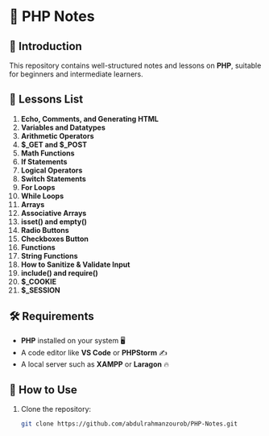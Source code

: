 # 📜 PHP Notes

## 📌 Introduction
This repository contains well-structured notes and lessons on **PHP**, suitable for beginners and intermediate learners.

## 📂 Lessons List
1. **Echo, Comments, and Generating HTML**
2. **Variables and Datatypes**
3. **Arithmetic Operators**
4. **$_GET and $_POST**
5. **Math Functions**
6. **If Statements**
7. **Logical Operators**
8. **Switch Statements**
9. **For Loops**
10. **While Loops**
11. **Arrays**
12. **Associative Arrays**
13. **isset() and empty()**
14. **Radio Buttons**
15. **Checkboxes Button**
16. **Functions**
17. **String Functions**
18. **How to Sanitize & Validate Input**
19. **include() and require()**
20. **$_COOKIE**
21. **$_SESSION**

## 🛠 Requirements
- **PHP** installed on your system 🖥️
- A code editor like **VS Code** or **PHPStorm** ✍️
- A local server such as **XAMPP** or **Laragon** 🔥

## 🚀 How to Use
1. Clone the repository:
   ```sh
   git clone https://github.com/abdulrahmanzourob/PHP-Notes.git
   ```
  
